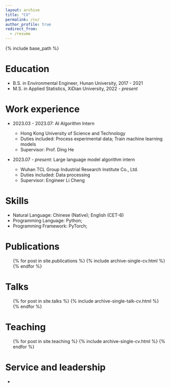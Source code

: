 ```yaml
---
layout: archive
title: "CV"
permalink: /cv/
author_profile: true
redirect_from:
  - /resume
---
```


{% include base_path %}

Education
======
* B.S. in Environmental Engineer, Hunan University, 2017 - 2021
* M.S. in Applied Statistics, XiDian University, 2022 - *present*

Work experience
======
* 2023.03 - 2023.07: AI Algorithm Intern
  * Hong Kong University of Science and Technology
  * Duties included: Process experimental data; Train machine learning models
  * Supervisor: Prof. Ding He

* 2023.07 - *present*: Large language model algorithm intern
  * Wuhan TCL Group Industrial Research Institute Co., Ltd.
  * Duties included: Data processing
  * Supervisor: Engineer Li Cheng
  
Skills
======
* Natural Language: Chinese (Native); English (CET-6)
* Programming Language: Python;
* Programming Framework: PyTorch;

Publications
======
  <ul>{% for post in site.publications %}
    {% include archive-single-cv.html %}
  {% endfor %}</ul>
  
Talks
======
  <ul>{% for post in site.talks %}
    {% include archive-single-talk-cv.html %}
  {% endfor %}</ul>
  
Teaching
======
  <ul>{% for post in site.teaching %}
    {% include archive-single-cv.html %}
  {% endfor %}</ul>
  
Service and leadership
======
* 
